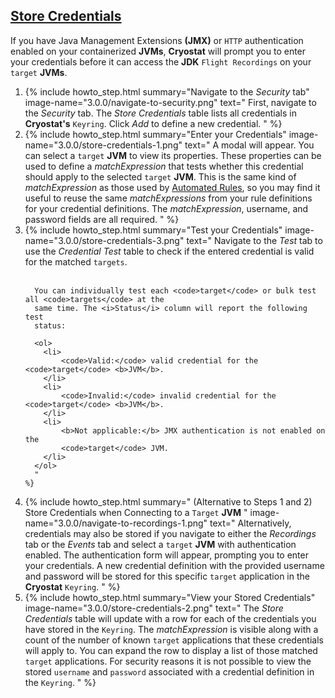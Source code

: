 ## [Store Credentials](#store-credentials)
If you have Java Management Extensions **(JMX)** or `HTTP` authentication enabled on
your containerized **JVMs**, **Cryostat** will prompt you to enter your credentials
before it can access the **JDK** `Flight Recordings` on your `target` **JVMs**.

<ol>
  <li>
    {% include howto_step.html
      summary="Navigate to the <i>Security</i> tab"
      image-name="3.0.0/navigate-to-security.png"
      text="
        First, navigate to the <i>Security</i> tab. The <i>Store Credentials</i> table
        lists all credentials in <b>Cryostat's</b> <code>Keyring</code>. Click <i>Add</i> to define
        a new credential.
      "
    %}
  </li>
  <li>
    {% include howto_step.html
      summary="Enter your Credentials"
      image-name="3.0.0/store-credentials-1.png"
      text="
          A modal will appear. You can select a <code>target</code> <b>JVM</b> to view its
          properties.
          These properties can be used to define a <i>matchExpression</i> that
          tests whether this credential should apply to the selected <code>target</code> <b>JVM</b>.
          This is the same kind of <i>matchExpression</i> as those used by
          <a href='#create-an-automated-rule'>Automated Rules</a>, so you may
          find it useful to reuse the same <i>matchExpressions</i> from your
          rule definitions for your credential definitions. The
          <i>matchExpression</i>, username, and password fields are all required.
      "
    %}
  </li>
  <li>
    {% include howto_step.html
      summary="Test your Credentials"
      image-name="3.0.0/store-credentials-3.png"
      text="
      Navigate to the <i>Test</i> tab to use the <i>Credential Test</i> table
      to check if the entered credential is valid for the matched <code>targets</code>.
      <br><br>

      You can individually test each <code>target</code> or bulk test all <code>targets</code> at the
      same time. The <i>Status</i> column will report the following test
      status:

      <ol>
        <li>
            <code>Valid:</code> valid credential for the <code>target</code> <b>JVM</b>.
        </li>
        <li>
            <code>Invalid:</code> invalid credential for the <code>target</code> <b>JVM</b>.
        </li>
        <li>
            <b>Not applicable:</b> JMX authentication is not enabled on the
            <code>target</code> JVM.
        </li>
      </ol>
      "
    %}
  </li>
  <li>
    {% include howto_step.html
      summary="
          (Alternative to Steps 1 and 2) Store Credentials when Connecting to a
          <code>Target</code> <b>JVM</b>
          "
      image-name="3.0.0/navigate-to-recordings-1.png"
      text="
        Alternatively, credentials may also be stored if you navigate to either
        the <i>Recordings</i> tab or the <i>Events</i> tab and select a <code>target</code>
        <b>JVM</b> with authentication enabled. The authentication form will appear,
        prompting you to enter your credentials. A new credential definition with the provided
        username and password will be stored for this specific <code>target</code> application
        in the <b>Cryostat</b> <code>Keyring</code>.
      "
    %}
  </li>
  <li>
    {% include howto_step.html
      summary="View your Stored Credentials"
      image-name="3.0.0/store-credentials-2.png"
      text="
        The <i>Store Credentials</i> table will update with a row for each of the credentials you have stored in the <code>Keyring</code>. The <i>matchExpression</i> is visible along with a count of the number of known <code>target</code> applications that these credentials will apply to. You can expand the row to display a list of those matched <code>target</code> applications. For security reasons it is not possible to view the stored <code>username</code> and <code>password</code> associated with a credential definition in the <code>Keyring</code>.
      "
    %}
  </li>
</ol>
